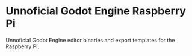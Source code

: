 # Unnoficial Godot Engine Raspberry Pi

Unnoficial Godot Engine editor binaries and export templates for the Raspberry Pi.
